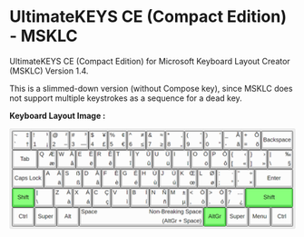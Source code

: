 # UltimateKEYS CE (Compact Edition) - MSKLC

UltimateKEYS CE (Compact Edition) for Microsoft Keyboard Layout Creator (MSKLC) Version 1.4.

This is a slimmed-down version (without Compose key), since MSKLC does not support multiple keystrokes as a sequence for a dead key.

**Keyboard Layout Image&nbsp;:**

![UltimateKEYS CE (MSKLC) - Keyboard Layout Image](UltimateKEYS%20CE%20(MSKLC)%20-%20Keyboard%20Layout%20Image.png)
